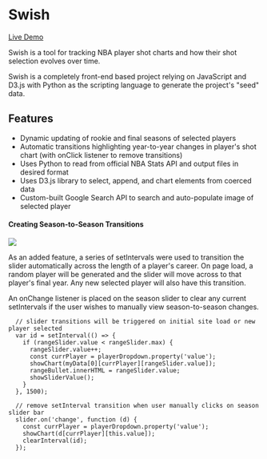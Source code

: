 # Swish

[Live Demo](https://jinfull.github.io/swish/)

Swish is a tool for tracking NBA player shot charts and how their shot selection evolves over time. 

Swish is a completely front-end based project relying on JavaScript and D3.js with Python as the scripting language to generate the project's "seed" data.

## Features
* Dynamic updating of rookie and final seasons of selected players
* Automatic transitions highlighting year-to-year changes in player's shot chart (with onClick listener to remove transitions)
* Uses Python to read from official NBA Stats API and output files in desired format
* Uses D3.js library to select, append, and chart elements from coerced data
* Custom-built Google Search API to search and auto-populate image of selected player

#### Creating Season-to-Season Transitions

![](./assets/readme/swish-gif.gif)

As an added feature, a series of setIntervals were used to transition the slider automatically across the length of a player's career. On page load, a random player will be generated and the slider will move across to that player's final year. Any new selected player will also have this transition. 

An onChange listener is placed on the season slider to clear any current setIntervals if the user wishes to manually view season-to-season changes.

```
  // slider transitions will be triggered on initial site load or new player selected
  var id = setInterval(() => {
    if (rangeSlider.value < rangeSlider.max) {
      rangeSlider.value++;
      const currPlayer = playerDropdown.property('value');
      showChart(myData[0][currPlayer][rangeSlider.value]);
      rangeBullet.innerHTML = rangeSlider.value;
      showSliderValue();
    }
  }, 1500);
```
```
  // remove setInterval transition when user manually clicks on season slider bar
  slider.on('change', function (d) {
    const currPlayer = playerDropdown.property('value');
    showChart(d[currPlayer][this.value]);
    clearInterval(id);
  });
```

